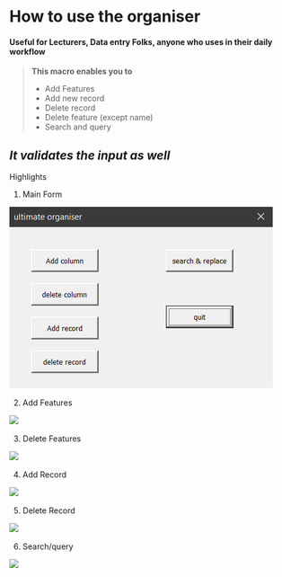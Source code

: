 # How to use the organiser
#### Useful for Lecturers, Data entry Folks, anyone who uses in their daily workflow
> **This macro enables you to**
> - Add Features
> - Add new record
> - Delete record
> - Delete feature (except name)
> - Search and query

***It validates the input as well***
---

Highlights
1. Main Form

![](2020-07-29%2021_45_52-ultimate%20organiser.png)

2. Add Features

![](https://github.com/jainaman588/project_folder/blob/master/DataEntry_Organiser/2020-07-29%2021_46_16-add%20column.png)

3. Delete Features

![](https://github.com/jainaman588/project_folder/blob/master/DataEntry_Organiser/2020-07-29%2022_09_02-delete%20column.png)

4. Add Record

![](https://github.com/jainaman588/project_folder/blob/master/DataEntry_Organiser/2020-07-29%2021_47_03-add%20record.png)

5. Delete Record

![](https://github.com/jainaman588/project_folder/blob/master/DataEntry_Organiser/2020-07-29%2021_47_30-delete%20record.png)

6. Search/query

![](https://github.com/jainaman588/project_folder/blob/master/DataEntry_Organiser/2020-07-29%2021_47_55-search%20%26%20replace.png)

